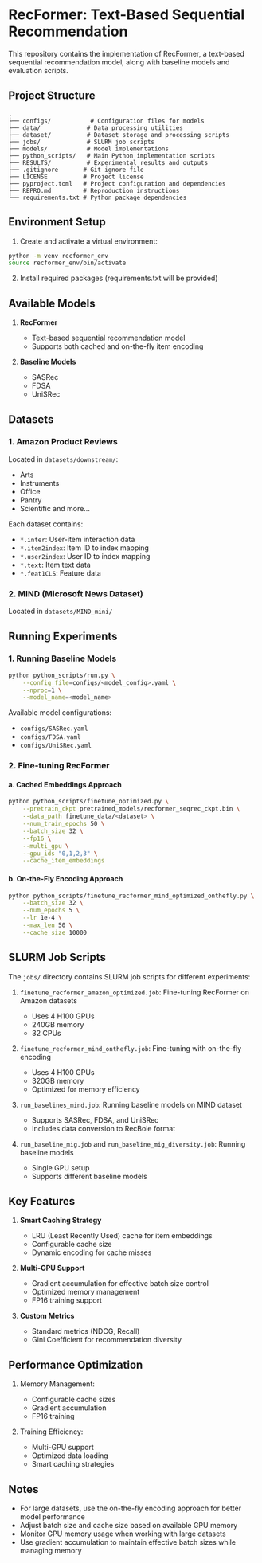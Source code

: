 # RecFormer: Text-Based Sequential Recommendation

This repository contains the implementation of RecFormer, a text-based sequential recommendation model, along with baseline models and evaluation scripts.

## Project Structure

```
.
├── configs/           # Configuration files for models
├── data/             # Data processing utilities
├── dataset/          # Dataset storage and processing scripts
├── jobs/             # SLURM job scripts
├── models/           # Model implementations
├── python_scripts/   # Main Python implementation scripts
├── RESULTS/          # Experimental results and outputs
├── .gitignore       # Git ignore file
├── LICENSE          # Project license
├── pyproject.toml   # Project configuration and dependencies
├── REPRO.md         # Reproduction instructions
└── requirements.txt # Python package dependencies
```

## Environment Setup

1. Create and activate a virtual environment:
```bash
python -m venv recformer_env
source recformer_env/bin/activate
```

2. Install required packages (requirements.txt will be provided)

## Available Models

1. **RecFormer**
   - Text-based sequential recommendation model
   - Supports both cached and on-the-fly item encoding

2. **Baseline Models**
   - SASRec
   - FDSA
   - UniSRec

## Datasets

### 1. Amazon Product Reviews
Located in `datasets/downstream/`:
- Arts
- Instruments
- Office
- Pantry
- Scientific
and more...

Each dataset contains:
- `*.inter`: User-item interaction data
- `*.item2index`: Item ID to index mapping
- `*.user2index`: User ID to index mapping
- `*.text`: Item text data
- `*.feat1CLS`: Feature data

### 2. MIND (Microsoft News Dataset)
Located in `datasets/MIND_mini/`

## Running Experiments

### 1. Running Baseline Models

```bash
python python_scripts/run.py \
    --config_file=configs/<model_config>.yaml \
    --nproc=1 \
    --model_name=<model_name>
```

Available model configurations:
- `configs/SASRec.yaml`
- `configs/FDSA.yaml`
- `configs/UniSRec.yaml`

### 2. Fine-tuning RecFormer

#### a. Cached Embeddings Approach
```bash
python python_scripts/finetune_optimized.py \
    --pretrain_ckpt pretrained_models/recformer_seqrec_ckpt.bin \
    --data_path finetune_data/<dataset> \
    --num_train_epochs 50 \
    --batch_size 32 \
    --fp16 \
    --multi_gpu \
    --gpu_ids "0,1,2,3" \
    --cache_item_embeddings
```

#### b. On-the-Fly Encoding Approach
```bash
python python_scripts/finetune_recformer_mind_optimized_onthefly.py \
    --batch_size 32 \
    --num_epochs 5 \
    --lr 1e-4 \
    --max_len 50 \
    --cache_size 10000
```

## SLURM Job Scripts

The `jobs/` directory contains SLURM job scripts for different experiments:

1. `finetune_recformer_amazon_optimized.job`: Fine-tuning RecFormer on Amazon datasets
   - Uses 4 H100 GPUs
   - 240GB memory
   - 32 CPUs

2. `finetune_recformer_mind_onthefly.job`: Fine-tuning with on-the-fly encoding
   - Uses 4 H100 GPUs
   - 320GB memory
   - Optimized for memory efficiency

3. `run_baselines_mind.job`: Running baseline models on MIND dataset
   - Supports SASRec, FDSA, and UniSRec
   - Includes data conversion to RecBole format

4. `run_baseline_mig.job` and `run_baseline_mig_diversity.job`: Running baseline models
   - Single GPU setup
   - Supports different baseline models

## Key Features

1. **Smart Caching Strategy**
   - LRU (Least Recently Used) cache for item embeddings
   - Configurable cache size
   - Dynamic encoding for cache misses

2. **Multi-GPU Support**
   - Gradient accumulation for effective batch size control
   - Optimized memory management
   - FP16 training support

3. **Custom Metrics**
   - Standard metrics (NDCG, Recall)
   - Gini Coefficient for recommendation diversity

## Performance Optimization

1. Memory Management:
   - Configurable cache sizes
   - Gradient accumulation
   - FP16 training

2. Training Efficiency:
   - Multi-GPU support
   - Optimized data loading
   - Smart caching strategies

## Notes

- For large datasets, use the on-the-fly encoding approach for better model performance
- Adjust batch size and cache size based on available GPU memory
- Monitor GPU memory usage when working with large datasets
- Use gradient accumulation to maintain effective batch sizes while managing memory 
